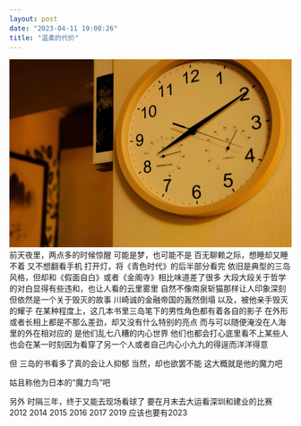 ```yaml
---
layout: post
date: "2023-04-11 19:00:26"
title: "温柔的代价"
---
```

<img alt="clock" src="/assets/posts/clock.jpg" class="post-image yellow"/>
前天夜里，两点多的时候惊醒
可能是梦，也可能不是
百无聊赖之际，想睡却又睡不着
又不想翻看手机
打开灯，将《青色时代》的后半部分看完
依旧是典型的三岛风格，但却和《假面自白》或者《金阁寺》相比味道差了很多
大段大段关于哲学的对白显得有些违和，也让人看的云里雾里
自然不像南泉斩猫那样让人印象深刻
但依然是一个关于毁灭的故事
川崎诚的金融帝国的轰然倒塌
以及，被他亲手毁灭的耀子
在某种程度上，这几本书里三岛笔下的男性角色都有着各自的影子
在外形或者长相上都是不那么差劲，却又没有什么特别的亮点
而与可以随便淹没在人海里的外在相对应的
是他们乱七八糟的内心世界
他们也都会打心底里看不上某些人
也会在某一时刻因为看穿了另一个人或者自己内心小九九的得逞而洋洋得意

但
三岛的书看多了真的会让人抑郁
当然，却也欲罢不能
这大概就是他的魔力吧

姑且称他为日本的“魔力鸟”吧

另外
时隔三年，终于又能去现场看球了
要在月末去大运看深圳和建业的比赛
2012
2014
2015
2016
2017
2019
应该也要有2023
